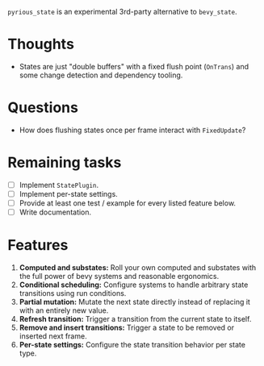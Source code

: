 `pyrious_state` is an experimental 3rd-party alternative to `bevy_state`.

# Thoughts

- States are just "double buffers" with a fixed flush point (`OnTrans`) and some change detection and dependency tooling.

# Questions

- How does flushing states once per frame interact with `FixedUpdate`?

# Remaining tasks

- [ ] Implement `StatePlugin`.
- [ ] Implement per-state settings.
- [ ] Provide at least one test / example for every listed feature below.
- [ ] Write documentation.

# Features

1. **Computed and substates:** Roll your own computed and substates with the full power of bevy systems and reasonable ergonomics.
3. **Conditional scheduling:** Configure systems to handle arbitrary state transitions using run conditions.
4. **Partial mutation:** Mutate the next state directly instead of replacing it with an entirely new value.
5. **Refresh transition:** Trigger a transition from the current state to itself.
6. **Remove and insert transitions:** Trigger a state to be removed or inserted next frame.
7. **Per-state settings:** Configure the state transition behavior per state type.
